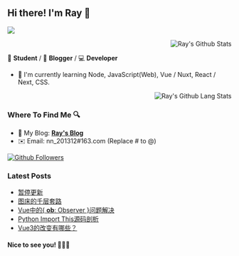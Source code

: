 ## Hi there! I'm Ray 👋

![](./timg.gif)

<a href="#">
  <img align="right" alt="Ray's Github Stats" src="https://github-readme-stats.vercel.app/api?username=so1ve&show_icons=true&title_color=2196f3&hide_border=true&icon_color=2196f3&text_color=4c4948&bg_color=ffffff">
  <br>
</a>

📄 **Student** / 🎨 **Blogger** / 💻 **Developer**

- 🌱 I'm currently learning Node, JavaScript(Web), Vue / Nuxt, React / Next, CSS.

<a href="#">
  <img align="right" alt="Ray's Github Lang Stats" src="https://github-readme-stats.vercel.app/api/top-langs/?username=so1ve&hide_border=true&layout=compact">
  <br>
</a>

### Where To Find Me 🔍

- 📝 My Blog: [**Ray's Blog**](https://raycoder.me)
- ✉️ Email: nn_201312#163.com (Replace # to @)

<a href="https://github.com/so1ve?tab=followers">
  <img alt="Github Followers" src="https://img.shields.io/badge/dynamic/json?logo=github&label=GitHub%20Followers&labelColor=282c34&color=181717&query=%24.data.totalSubs&url=https%3A%2F%2Fapi.spencerwoo.com%2Fsubstats%2F%3Fsource%3Dgithub%26queryKey%3Dso1ve&style=flat-square">
</a>

### Latest Posts
<!-- BLOG-POST-LIST:START -->
- [暂停更新](https://raycoder.me/p/pause-update/)
- [图床的千层套路](https://raycoder.me/p/hey-picbed/)
- [Vue中的{ __ob__: Observer }问题解决](https://raycoder.me/p/vue-ob-observer-problem/)
- [Python Import This源码剖析](https://raycoder.me/p/python-import-this/)
- [Vue3的改变有哪些？](https://raycoder.me/p/vue3-design/)
<!-- BLOG-POST-LIST:END -->

#### Nice to see you! 🤣🤣🤣
